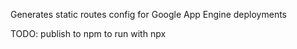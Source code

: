 Generates static routes config for Google App Engine deployments

TODO: publish to npm to run with npx